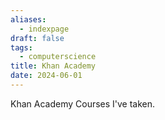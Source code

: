 ```yaml
---
aliases:
  - indexpage
draft: false
tags:
  - computerscience
title: Khan Academy
date: 2024-06-01
---
```


Khan Academy Courses I've taken.

